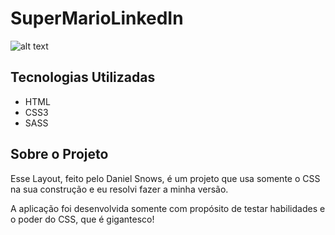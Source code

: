 # SuperMarioLinkedIn

![alt text](https://i.ibb.co/6v7Ycnj/Whats-App-Image-2020-11-02-at-15-16-33.jpg "Super Mario LinkedIn")

## Tecnologias Utilizadas

* HTML
* CSS3
* SASS


## Sobre o Projeto


Esse Layout, feito pelo Daniel Snows, é um projeto que usa somente o CSS na sua construção e eu resolvi fazer a minha versão.


A aplicação foi desenvolvida somente com propósito de testar habilidades e o poder do CSS, que é gigantesco!
